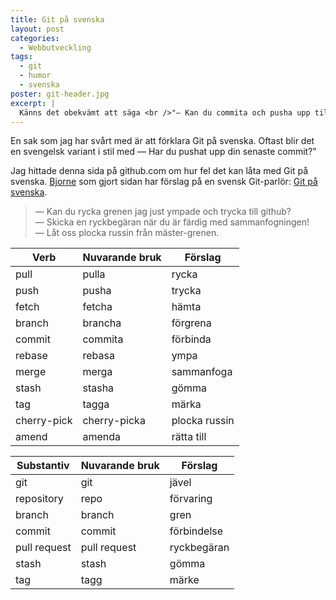 ```yaml
---
title: Git på svenska
layout: post
categories:
  - Webbutveckling
tags:
  - git
  - humor
  - svenska
poster: git-header.jpg
excerpt: |
  Känns det obekvämt att säga <br />"— Kan du commita och pusha upp till repositoryt?"?<br />Björne har gjort en parlör för oss svenska Git-användare så att vi slipper skämmas när vi kommunicerar med varandra.
---
```

En sak som jag har svårt med är att förklara Git på svenska. Oftast blir det en svengelsk variant i stil med — Har du pushat upp din senaste commit?"

Jag hittade denna sida på github.com om hur fel det kan låta med Git på svenska. [Bjorne](https://github.com/bjorne/) som gjort sidan har förslag på en svensk Git-parlör:
[Git på svenska](https://github.com/bjorne/git-pa-svenska).

> — Kan du rycka grenen jag just ympade och trycka till github?  
> — Skicka en ryckbegäran när du är färdig med sammanfogningen!  
> — Låt oss plocka russin från mäster-grenen.

| Verb        | Nuvarande bruk | Förslag       |
|-------------|----------------|---------------|
| pull        | pulla          | rycka         |
| push        | pusha          | trycka        |
| fetch       | fetcha         | hämta         |
| branch      | brancha        | förgrena      |
| commit      | commita        | förbinda      |
| rebase      | rebasa         | ympa          |
| merge       | merga          | sammanfoga    |
| stash       | stasha         | gömma         |
| tag         | tagga          | märka         |
| cherry-pick | cherry-picka   | plocka russin |
| amend       | amenda         | rätta till    |

| Substantiv   | Nuvarande bruk | Förslag     |
|--------------|----------------|-------------|
| git          | git            | jävel       |
| repository   | repo           | förvaring   |
| branch       | branch         | gren        |
| commit       | commit         | förbindelse |
| pull request | pull request   | ryckbegäran |
| stash        | stash          | gömma       |
| tag          | tagg           | märke       |
